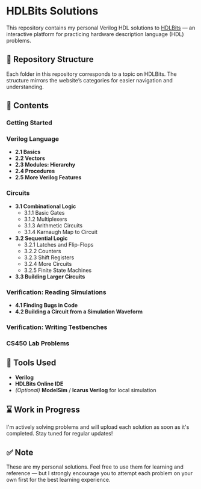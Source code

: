 # HDLBits Solutions

This repository contains my personal Verilog HDL solutions to [HDLBits](https://hdlbits.01xz.net/wiki/Main_Page) — an interactive platform for practicing hardware description language (HDL) problems.

## 📁 Repository Structure

Each folder in this repository corresponds to a topic on HDLBits. The structure mirrors the website’s categories for easier navigation and understanding.

## 🔖 Contents

### **Getting Started**

### **Verilog Language**
- **2.1 Basics**
- **2.2 Vectors**
- **2.3 Modules: Hierarchy**
- **2.4 Procedures**
- **2.5 More Verilog Features**

### **Circuits**
- **3.1 Combinational Logic**
  - 3.1.1 Basic Gates  
  - 3.1.2 Multiplexers  
  - 3.1.3 Arithmetic Circuits  
  - 3.1.4 Karnaugh Map to Circuit  
- **3.2 Sequential Logic**
  - 3.2.1 Latches and Flip-Flops  
  - 3.2.2 Counters  
  - 3.2.3 Shift Registers  
  - 3.2.4 More Circuits  
  - 3.2.5 Finite State Machines  
- **3.3 Building Larger Circuits**

### **Verification: Reading Simulations**
- **4.1 Finding Bugs in Code**  
- **4.2 Building a Circuit from a Simulation Waveform**

### **Verification: Writing Testbenches**

### **CS450 Lab Problems**

## 🚀 Tools Used

- **Verilog**
- **HDLBits Online IDE**
- *(Optional)* **ModelSim** / **Icarus Verilog** for local simulation

## ⌛ Work in Progress

I'm actively solving problems and will upload each solution as soon as it's completed. Stay tuned for regular updates!

## ✅ Note

These are my personal solutions. Feel free to use them for learning and reference — but I strongly encourage you to attempt each problem on your own first for the best learning experience.
